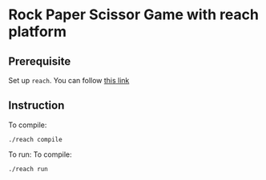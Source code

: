 # Rock Paper Scissor Game with reach platform
## Prerequisite
Set up `reach`. You can follow [this link](https://docs.reach.sh/quickstart/)
## Instruction
To compile:
```
./reach compile
```
To run:
To compile:
```
./reach run
```